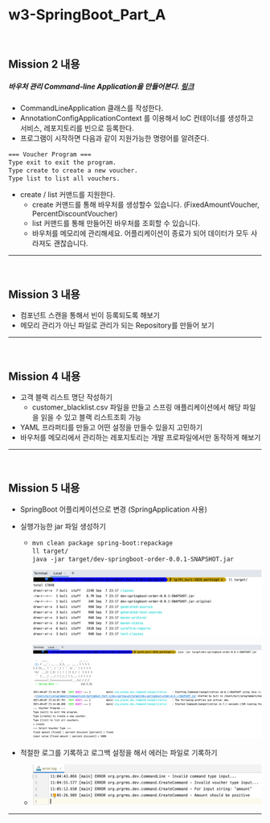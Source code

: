 # w3-SpringBoot_Part_A

<br/>

## Mission 2  내용 

##### 바우처 관리 Command-line Application을 만들어본다. [링크](https://dzone.com/articles/interactive-console-applications-in-java) 

- CommandLineApplication 클래스를 작성한다. 
- AnnotationConfigApplicationContext 를 이용해서 IoC 컨테이너를 생성하고 서비스, 레포지토리를 빈으로 등록한다. 
- 프로그램이 시작하면 다음과 같이 지원가능한 명령어를 알려준다. 

```
=== Voucher Program === 
Type exit to exit the program. 
Type create to create a new voucher. 
Type list to list all vouchers.
```



- create / list 커맨드를 지원한다. 
  - create 커맨드를 통해 바우처를 생성할수 있습니다. (FixedAmountVoucher, PercentDiscountVoucher) 
  - list 커맨드를 통해 만들어진 바우처를 조회할 수 있습니다. 
  - 바우처를 메모리에 관리해세요. 어플리케이션이 종료가 되어 데이터가 모두 사라져도 괜찮습니다. 

---

<br/>

## Mission 3  내용 

- 컴포넌트 스캔을 통해서 빈이 등록되도록 해보기
- 메모리 관리가 아닌 파일로 관리가 되는 Repository를 만들어 보기

---

<br/>

## Mission 4 내용

- 고객 블랙 리스트 명단 작성하기
  - customer_blacklist.csv 파일을 만들고 스프링 애플리케이션에서 해당 파일을 읽을 수 있고 블랙 리스트조회 가능 
- YAML 프라퍼티를 만들고 어떤 설정을 만들수 있을지 고민하기 
- 바우처를 메모리에서 관리하는 레포지토리는 개발 프로파일에서만 동작하게 해보기

---

<br/>

## Mission 5 내용

- SpringBoot 어플리케이션으로 변경 (SpringApplication 사용)

- 실행가능한 jar 파일 생성하기

  - ```shell
    mvn clean package spring-boot:repackage
    ll target/
    java -jar target/dev-springboot-order-0.0.1-SNAPSHOT.jar
    ```

    ![jar1](assets/images/jar1.png)

    ![jar1](assets/images/jar2.png)


- 적절한 로그를 기록하고 로그백 설정을 해서 에러는 파일로 기록하기
  - ![errorlog](assets/images/errorlog.png)

---



